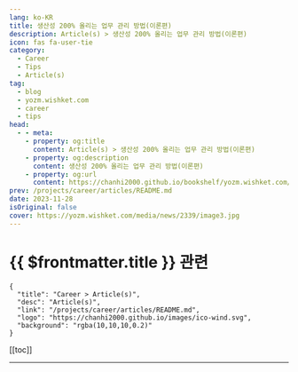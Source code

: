 ```yaml
---
lang: ko-KR
title: 생산성 200% 올리는 업무 관리 방법(이론편)
description: Article(s) > 생산성 200% 올리는 업무 관리 방법(이론편)
icon: fas fa-user-tie
category: 
  - Career
  - Tips
  - Article(s)
tag: 
  - blog
  - yozm.wishket.com
  - career
  - tips
head:
  - - meta:
    - property: og:title
      content: Article(s) > 생산성 200% 올리는 업무 관리 방법(이론편)
    - property: og:description
      content: 생산성 200% 올리는 업무 관리 방법(이론편)
    - property: og:url
      content: https://chanhi2000.github.io/bookshelf/yozm.wishket.com/2339.html
prev: /projects/career/articles/README.md
date: 2023-11-28
isOriginal: false
cover: https://yozm.wishket.com/media/news/2339/image3.jpg
---
```


# {{ $frontmatter.title }} 관련

```component VPCard
{
  "title": "Career > Article(s)",
  "desc": "Article(s)",
  "link": "/projects/career/articles/README.md",
  "logo": "https://chanhi2000.github.io/images/ico-wind.svg",
  "background": "rgba(10,10,10,0.2)"
}
```

[[toc]]

---

<SiteInfo
  name="생산성 200% 올리는 업무 관리 방법(이론편) | 요즘IT"
  desc="우리는 하루 대부분의 시간을 일하는 데 사용합니다. 하지만 현실은 어떤가요? 과연 나는 들이는 시간만큼 결과물을 내고 있을까요? 혹시 본인이 다음 내용 중 해당하는 게 있는지 확인해보세요. 출근은 일찍 했는데 뭐부터 해야 할지 모르겠다, 오늘 온종일 일했는데 뭘 했는지 모르겠다, 일하는데 사소한 것을 빼먹어서 수정사항이 생긴다, 일정을 못 지켜서 야근하는 날이 자주 있다. 고개를 한 번이라도 끄덕이셨나요?  그렇다면 오늘 제가 공유할 내용이 큰 도움이 될 것입니다."
  url="https://yozm.wishket.com/magazine/detail/2339/"
  logo="https://yozm.wishket.com/favicon.ico"
  preview="https://yozm.wishket.com/media/news/2339/image3.jpg"/>

<!-- TODO: 작성 -->

